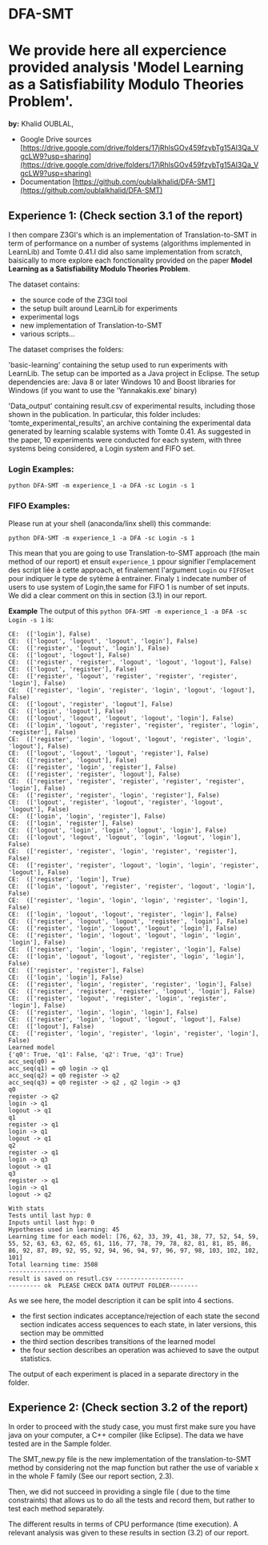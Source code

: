 # DFA-SMT



# We provide here all expercience provided analysis 'Model Learning as a Satisfiability Modulo Theories Problem'.
**by:** Khalid OUBLAL,

- Google Drive sources [https://drive.google.com/drive/folders/17jRhlsGOv459fzybTg15Al3Qa_VgcLW9?usp=sharing](https://drive.google.com/drive/folders/17jRhlsGOv459fzybTg15Al3Qa_VgcLW9?usp=sharing)
- Documentation [https://github.com/oublalkhalid/DFA-SMT](https://github.com/oublalkhalid/DFA-SMT)
## Experience 1: (Check section 3.1 of the report)

I then compare Z3GI's which is an implementation of Translation-to-SMT in term of performance on a number of systems (algorithms implemented in LearnLib) and Tomte 0.41.I did also same implementation from scratch, baisically to more explore each fonctionality provided on the paper **Model Learning as a Satisfiability Modulo Theories Problem**.

The dataset contains:
- the source code of the Z3GI tool
- the setup built around LearnLib for experiments
- experimental logs
- new implementation of Translation-to-SMT
- various scripts... 

The dataset comprises the folders:

'basic-learning' containing the setup used to run experiments with LearnLib. The setup can 
be imported as a Java project in Eclipse. 
The setup dependencies are:
Java 8 or later
Windows 10 and Boost libraries for Windows (if you want to use the 'Yannakakis.exe' binary)

'Data_output' containing result.csv of experimental results, including those shown in the publication. In particular, this folder includes:
'tomte_experimental_results', an archive containing the experimental data generated by learning scalable systems with Tomte 0.41. As suggested in the paper, 10 experiments were conducted for each system, with three systems being considered, a Login system and FIFO set.

### Login Examples:

```
python DFA-SMT -m experience_1 -a DFA -sc Login -s 1
```

### FIFO Examples:

Please run at your shell (anaconda/linx shell) this commande:

```
python DFA-SMT -m experience_1 -a DFA -sc Login -s 1

```
This mean that you are going to use Translation-to-SMT approach (the main method of our report) et ensuit `experience_1` ppour signifier l'emplacement des script liée à cette approach, et finalement l'argument `Login` ou `FIFOSet` pour indiquer le type de sytème à entrainer. Finaly `1` indecate number of users to use system of Login,the same for FIFO 1 is number of set inputs. We did a clear comment on this in section (3.1) in our report.

**Example**
The output of this `python DFA-SMT -m experience_1 -a DFA -sc Login -s 1` is:

```
CE:  (['login'], False)
CE:  (['logout', 'logout', 'logout', 'login'], False)
CE:  (['register', 'logout', 'login'], False)
CE:  (['logout', 'logout'], False)
CE:  (['register', 'register', 'logout', 'logout', 'logout'], False)
CE:  (['logout', 'register'], False)
CE:  (['register', 'logout', 'register', 'register', 'register', 'login'], False)
CE:  (['register', 'login', 'register', 'login', 'logout', 'logout'], False)
CE:  (['logout', 'register', 'logout'], False)
CE:  (['login', 'logout'], False)
CE:  (['logout', 'logout', 'logout', 'logout', 'login'], False)
CE:  (['login', 'logout', 'register', 'register', 'register', 'login', 'register'], False)
CE:  (['register', 'login', 'logout', 'logout', 'register', 'login', 'logout'], False)
CE:  (['logout', 'logout', 'logout', 'register'], False)
CE:  (['register', 'logout'], False)
CE:  (['register', 'login', 'register'], False)
CE:  (['register', 'register', 'logout'], False)
CE:  (['register', 'register', 'register', 'register', 'register', 'login'], False)
CE:  (['register', 'register', 'login', 'register'], False)
CE:  (['logout', 'register', 'logout', 'register', 'logout', 'logout'], False)
CE:  (['login', 'login', 'register'], False)
CE:  (['login', 'register'], False)
CE:  (['logout', 'login', 'login', 'logout', 'login'], False)
CE:  (['logout', 'logout', 'logout', 'login', 'logout', 'login'], False)
CE:  (['register', 'register', 'login', 'register', 'register'], False)
CE:  (['register', 'register', 'logout', 'login', 'login', 'register', 'logout'], False)
CE:  (['register', 'login'], True)
CE:  (['login', 'logout', 'register', 'register', 'logout', 'login'], False)
CE:  (['register', 'login', 'login', 'login', 'register', 'login'], False)
CE:  (['login', 'logout', 'logout', 'register', 'login'], False)
CE:  (['register', 'logout', 'logout', 'register', 'login'], False)
CE:  (['register', 'login', 'logout', 'logout', 'login'], False)
CE:  (['register', 'login', 'logout', 'logout', 'login', 'login', 'login'], False)
CE:  (['register', 'login', 'login', 'register', 'login'], False)
CE:  (['login', 'logout', 'logout', 'register', 'login', 'login'], False)
CE:  (['register', 'register'], False)
CE:  (['login', 'login'], False)
CE:  (['register', 'login', 'register', 'register', 'login'], False)
CE:  (['register', 'register', 'register', 'logout', 'login'], False)
CE:  (['register', 'logout', 'register', 'login', 'register', 'login'], False)
CE:  (['register', 'login', 'login', 'login'], False)
CE:  (['register', 'login', 'logout', 'logout', 'logout'], False)
CE:  (['logout'], False)
CE:  (['register', 'login', 'register', 'login', 'register', 'login'], False)
Learned model
{'q0': True, 'q1': False, 'q2': True, 'q3': True}
acc_seq(q0) = 
acc_seq(q1) = q0 login -> q1
acc_seq(q2) = q0 register -> q2
acc_seq(q3) = q0 register -> q2 , q2 login -> q3
q0
register -> q2
login -> q1
logout -> q1
q1
register -> q1
login -> q1
logout -> q1
q2
register -> q1
login -> q3
logout -> q1
q3
register -> q1
login -> q1
logout -> q2

With stats
Tests until last hyp: 0 
Inputs until last hyp: 0 
Hypotheses used in learning: 45 
Learning time for each model: [76, 62, 33, 39, 41, 38, 77, 52, 54, 59, 55, 52, 63, 63, 62, 65, 61, 116, 77, 78, 79, 78, 82, 81, 81, 85, 86, 86, 92, 87, 89, 92, 95, 92, 94, 96, 94, 97, 96, 97, 98, 103, 102, 102, 101] 
Total learning time: 3508 
-------------------
result is saved on resutl.csv -------------------
--------- ok  PLEASE CHECK DATA OUTPUT FOLDER--------
```
As we see here, the model description it can be split into 4 sections.

- the first section indicates acceptance/rejection of each state
the second section indicates access sequences to each state, in later versions, this section may be ommitted
- the third section describes transitions of the learned model
- the four section describes an operation was achieved to save the output statistics.

The output of each experiment is placed in a separate directory in the folder.


## Experience 2: (Check section 3.2 of the report)

In order to proceed with the study case, you must first make sure you have java on your computer, a C++ compiler (like Eclipse). The data we have tested are in the Sample folder.

The SMT_new.py file is the new implementation of the translation-to-SMT method by considering not the map function but rather the use of variable x in the whole F family (See our report section, 2.3).

Then, we did not succeed in providing a single file ( due to the time constraints) that allows us to do all the tests and record them, but rather to test each method separately. 

The different results in terms of CPU performance (time execution).
A relevant analysis was given to these results in section (3.2) of our report.
